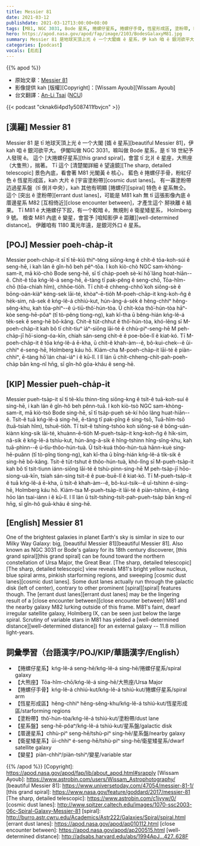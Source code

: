 ```yaml
---
title: Messier 81
date: 2021-03-12
publishdate: 2021-03-12T13:00:00+08:00
tags: [M81, NGC 3031, Bode 星系, 捲螺仔星系, 捲螺仔手骨, 恆星形成區, 塗粉帶, M82, 矮星系, Holmberg 9 號]
hero: https://apod.nasa.gov/apod/fap/image/2103/BodesGalaxyM81.jpg
summary: Messier 81 是地球天頂上光 ê 一个大閣媠 ê 星系，伊 kah 咱 ê 銀河欲平大。伊嘛叫做 NGC 3031，抑是 Bode 星系，是 tī 18 世紀予人發現 ê。
categories: [podcast]
vocals: [彪彪]
---
```


{{% apod %}}

- 原始文章：[Messier 81](https://apod.nasa.gov/apod/ap210312.html)
- 影像提供 kah [版權][Copyright]：[Wissam Ayoub][Wissam Ayoub]
- 台文翻譯：[An-Li Tsai](mailto:thianbun.taigi@gmail.com) ([NCU](https://www.astro.ncu.edu.tw))

{{< podcast "cknak6i4pd1y5087411fbvjcn" >}}

## [漢羅] Messier 81
Messier 81 是 tī 地球天頂上光 ê 一个大閣 [媠 ê 星系][beautiful Messier 81]，伊 kah 咱 ê 銀河欲平大。
伊閣叫做 NGC 3031，嘛叫做 Bode 星系，是 tī 18 世紀予人發現 ê。
這个 [大捲螺仔星系][this grand spiral]，會當 tī 北爿 ê 星座，大熊座（大隻熊），揣著。
Tī 這个 [清楚閣詳細 ê 望遠鏡][The sharp, detailed telescopic] 景色內底，看會著 M81 光閣黃 ê 核心， 藍色 ê 捲螺仔手骨，粉紅仔色 ê 恆星形成區，kah 大片 ê [宇宙塗粉帶][cosmic dust lanes]。
有一寡塗粉帶迒過星系盤（tī 倒爿中央），kah 其他有明顯 [捲螺仔][spiral] 特色 ê 星系無仝。
這个 [突出 ê 塗粉帶][errant dust lanes]，可能是 M81 kah 無 tī 這張影像內底 ê 厝邊星系 M82 [互相倚近][close encounter between]，才產生這个 掰袂離 ê 結果。
Tī M81 ê 大捲螺仔下跤，有一个較暗 ê，無規則 ê 衛星矮星系， Holmberg 9 號。
檢查 M81 內底 ê 變星，會當予 [咱知影伊 ê 距離][well-determined distance]。
伊離咱有 1180 萬光年遠，是銀河外口 ê 星系。

## [POJ] Messier poeh-cha̍p-it
Messier poeh-cha̍p-it sī tī tē-kiû thiⁿ-téng siōng-kng ê chi̍t-ê tōa-koh-súi ê seng-hē, i kah lán ê gîn-hô beh pêⁿ-tōa.
I koh kiò-chò NGC sam-khòng-sam-it, mā kiò-chò Bode seng-hē, sī tī cha̍p-poeh sè-kí hō͘ lâng hoat-hiān--ê.
Chit-ê tōa kńg-lê-á seng-hē, ē-tàng tī pak-pêng ê seng-chō, Tōa-hîm-chō (tōa-chiah hîm), chhōe-tio̍h.
Tī chit-ê chheng-chhó͘ koh siông-sè ê bōng-oán-kiàⁿ kéng-sek lāi-té, khòaⁿ-ē-tio̍h M-poeh-cha̍p-it kng-koh-n̂g ê he̍k-sim, nâ-sek ê kńg-lê-á chhiú-kut, hún-âng-á-se̍k ê hêng-chhiⁿ hêng-sêng-khu, kah tōa-phìⁿ--ê ú-tiū-thô͘-hún-tòa.
Ū chi̍t-kóa thô͘-hún-tòa hāⁿ-kòe seng-hē-pôaⁿ (tī tò-pêng tiong-ng), kah kî-tha ū bêng-hián kńg-lê-á te̍k-sek ê seng-hē bô-kâng.
Chit-ê tu̍t-chhut ê thô͘-hún-tòa, khó-lêng sī M-poeh-cha̍p-it kah bô tī chit-tiuⁿ iáⁿ-siōng lāi-té ê chhù-piⁿ-seng-hē M peh-cha̍p-jī hō͘-siong-óa-kīn, chiah sán-seng chit-ê ê poe-bōe-lî ê kiat-kó.
Tī M-poeh-cha̍p-it ê tōa kńg-lê-á ē-kha, ū chi̍t-ê khah-àm--ê, bô-kui-chek--ê ūi-chhiⁿ é-seng-hē, Holmberg káu hō.
Kiám-cha M-poeh-cha̍p-it lāi-té ê piàn-chhiⁿ, ē-tàng hō͘ lán chai-iáⁿ i ê kū-lî.
I lî lán ū chi̍t-chheng-chi̍t-pah-poeh-cha̍p bān kng-nî hn̄g, sī gîn-hô gōa-kháu ê seng-hē.

## [KIP] Messier pueh-cha̍p-it
Messier pueh-tsa̍p-it sī tī tē-kîu thinn-tíng siōng-kng ê tsi̍t-ê tuā-koh-suí ê sing-hē, i kah lán ê gîn-hô beh pênn-tuā.
I koh kiò-tsò NGC sam-khòng-sam-it, mā kiò-tsò Bode sing-hē, sī tī tsa̍p-pueh sè-kí hōo lâng huat-hiān--ê.
Tsit-ê tuā kńg-lê-á sing-hē, ē-tàng tī pak-pîng ê sing-tsō, Tuā-hîm-tsō (tuā-tsiah hîm), tshuē-tio̍h.
Tī tsit-ê tshing-tshóo koh siông-sè ê bōng-uán-kiànn kíng-sik lāi-té, khuànn-ē-tio̍h M-pueh-tsa̍p-it kng-koh-n̂g ê hi̍k-sim, nâ-sik ê kńg-lê-á tshíu-kut, hún-âng-á-si̍k ê hîng-tshinn hîng-sîng-khu, kah tuā-phìnn--ê ú-tīu-thôo-hún-tuà.
Ū tsi̍t-kuá thôo-hún-tuà hānn-kuè sing-hē-puânn (tī tò-pîng tiong-ng), kah kî-tha ū bîng-hián kńg-lê-á ti̍k-sik ê sing-hē bô-kâng.
Tsit-ê tu̍t-tshut ê thôo-hún-tuà, khó-lîng sī M-pueh-tsa̍p-it kah bô tī tsit-tiunn iánn-siōng lāi-té ê tshù-pinn-sing-hē M peh-tsa̍p-jī hōo-siong-uá-kīn, tsiah sán-sing tsit-ê ê pue-buē-lî ê kiat-kó.
Tī M-pueh-tsa̍p-it ê tuā kńg-lê-á ē-kha, ū tsi̍t-ê khah-àm--ê, bô-kui-tsik--ê uī-tshinn é-sing-hē, Holmberg káu hō.
Kiám-tsa M-pueh-tsa̍p-it lāi-té ê piàn-tshinn, ē-tàng hōo lán tsai-iánn i ê kū-lî.
I lî lán ū tsi̍t-tshing-tsi̍t-pah-pueh-tsa̍p bān kng-nî hn̄g, sī gîn-hô guā-kháu ê sing-hē.

## [English] Messier 81
One of the brightest galaxies in planet Earth's sky is similar in size to our Milky Way Galaxy: big, [beautiful Messier 81][beautiful Messier 81]. Also known as NGC 3031 or Bode's galaxy for its 18th century discoverer, [this grand spiral][this grand spiral] can be found toward the northern constellation of Ursa Major, the Great Bear. [The sharp, detailed telescopic][The sharp, detailed telescopic] view reveals M81's bright yellow nucleus, blue spiral arms, pinkish starforming regions, and sweeping [cosmic dust lanes][cosmic dust lanes]. Some dust lanes actually run through the galactic disk (left of center), contrary to other prominent [spiral][spiral] features though. The [errant dust lanes][errant dust lanes] may be the lingering result of a [close encounter between][close encounter between] M81 and the nearby galaxy M82 lurking outside of this frame. M81's faint, dwarf irregular satellite galaxy, Holmberg IX, can be seen just below the large spiral. Scrutiny of variable stars in M81 has yielded a [well-determined distance][well-determined distance]) for an external galaxy -- 11.8 million light-years.

## 詞彙學習（台語漢字/POJ/KIP/華語漢字/English）

- 【捲螺仔星系】kńg-lê-á seng-hē/kńg-lê-á sing-hē/捲螺仔星系/spiral galaxy
- 【大熊座】Tōa-hîm-chō/kńg-lê-á sing-hē/大熊座/Ursa Major
- 【捲螺仔手骨】kńg-lê-á chhiú-kut/kńg-lê-á tshiú-kut/捲螺仔星系/spiral arm
- 【恆星形成區】hêng-chhiⁿ hêng-sêng-khu/kńg-lê-á tshiú-kut/恆星形成區/starforming regions
- 【塗粉帶】thô͘-hún-tòa/kńg-lê-á tshiú-kut/塗粉帶/dust lane
- 【星系盤】seng-hē-pôaⁿ/kńg-lê-á tshiú-kut/星系盤/galactic disk
- 【厝邊星系】chhù-piⁿ seng-hē/tshù-piⁿ sing-hē/星系盤/nearby galaxy
- 【衛星矮星系】ūi-chhiⁿ é-seng-hē/tshù-piⁿ sing-hē/衛星矮星系/dwarf satellite galaxy
- 【變星】piàn-chhiⁿ/piàn-tshiⁿ/變星/variable star

{{% /apod %}}
[Copyright]: https://apod.nasa.gov/apod/fap/lib/about_apod.html#srapply
[Wissam Ayoub]: https://www.astrobin.com/users/Wissam_Astrophotography/
[beautiful Messier 81]: https://www.universetoday.com/47054/messier-81-1/
[this grand spiral]: https://www.nasa.gov/feature/goddard/2017/messier-81
[The sharp, detailed telescopic]: https://www.astrobin.com/c1jvyw/0/
[cosmic dust lanes]: http://www.spitzer.caltech.edu/images/1070-ssc2003-06c-Spiral-Galaxy-Messier-81
[spiral]: http://burro.astr.cwru.edu/Academics/Astr222/Galaxies/Spiral/spiral.html
[errant dust lanes]: https://apod.nasa.gov/apod/ap010112.html
[close encounter between]: https://apod.nasa.gov/apod/ap200515.html
[well-determined distance]: http://adsabs.harvard.edu/abs/1994ApJ...427..628F
